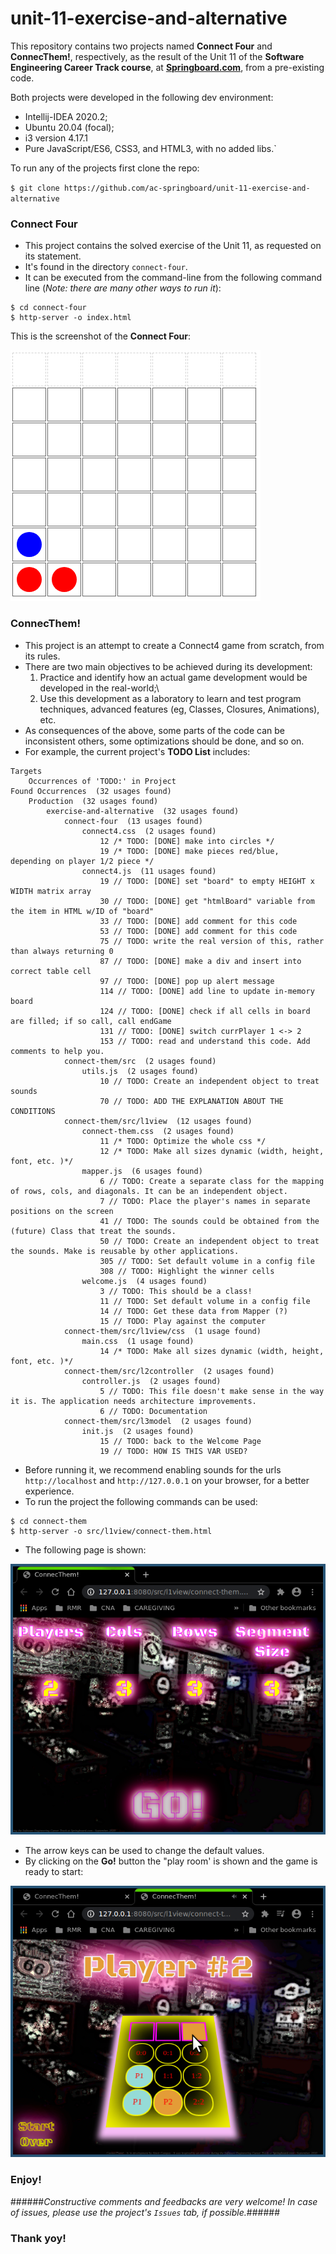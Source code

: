 # unit-11-exercise-and-alternative

This repository contains two projects named **Connect Four** and **ConnecThem!**, respectively, as the result of the Unit 11 of the **Software Engineering Career Track course**, at **[Springboard.com](springboard.com)**, from a pre-existing code.

Both projects were developed in the following dev environment:

* Intellij-IDEA 2020.2;
* Ubuntu 20.04 (focal);
* i3 version 4.17.1
* Pure JavaScript/ES6, CSS3, and HTML3, with no added libs.`

To run any of the projects first clone the repo:

`$ git clone https://github.com/ac-springboard/unit-11-exercise-and-alternative`


### Connect Four ###

* This project contains the solved exercise of the Unit 11, as requested on its statement.
* It's found in the directory `connect-four`.
* It can be executed from the command-line from the following command line (_Note: there are many other ways to run it_):

```
$ cd connect-four
$ http-server -o index.html
```

This is the screenshot of the **Connect Four**:

![Connect Four](/screenshots/connect-four.png)

### ConnecThem! ###

* This project is an attempt to create a Connect4 game from scratch, from its rules.
* There are two main objectives to be achieved during its development:
  1. Practice and identify how an actual game development would be developed in the real-world;\
  2. Use this development as a laboratory to learn and test program techniques, advanced features (eg, Classes, Closures, Animations), etc.
* As consequences of the above, some parts of the code can be inconsistent others, some optimizations should be done, and so on.
* For example, the current project's **TODO List** includes:
```
Targets
    Occurrences of 'TODO:' in Project
Found Occurrences  (32 usages found)
    Production  (32 usages found)
        exercise-and-alternative  (32 usages found)
            connect-four  (13 usages found)
                connect4.css  (2 usages found)
                    12 /* TODO: [DONE] make into circles */
                    19 /* TODO: [DONE] make pieces red/blue,  depending on player 1/2 piece */
                connect4.js  (11 usages found)
                    19 // TODO: [DONE] set "board" to empty HEIGHT x WIDTH matrix array
                    30 // TODO: [DONE] get "htmlBoard" variable from the item in HTML w/ID of "board"
                    33 // TODO: [DONE] add comment for this code
                    53 // TODO: [DONE] add comment for this code
                    75 // TODO: write the real version of this, rather than always returning 0
                    87 // TODO: [DONE] make a div and insert into correct table cell
                    97 // TODO: [DONE] pop up alert message
                    114 // TODO: [DONE] add line to update in-memory board
                    124 // TODO: [DONE] check if all cells in board are filled; if so call, call endGame
                    131 // TODO: [DONE] switch currPlayer 1 <-> 2
                    153 // TODO: read and understand this code. Add comments to help you.
            connect-them/src  (2 usages found)
                utils.js  (2 usages found)
                    10 // TODO: Create an independent object to treat sounds
                    70 // TODO: ADD THE EXPLANATION ABOUT THE CONDITIONS
            connect-them/src/l1view  (12 usages found)
                connect-them.css  (2 usages found)
                    11 /* TODO: Optimize the whole css */
                    12 /* TODO: Make all sizes dynamic (width, height, font, etc. )*/
                mapper.js  (6 usages found)
                    6 // TODO: Create a separate class for the mapping of rows, cols, and diagonals. It can be an independent object.
                    7 // TODO: Place the player's names in separate positions on the screen
                    41 // TODO: The sounds could be obtained from the (future) Class that treat the sounds.
                    50 // TODO: Create an independent object to treat the sounds. Make is reusable by other applications.
                    305 // TODO: Set default volume in a config file
                    308 // TODO: Highlight the winner cells
                welcome.js  (4 usages found)
                    3 // TODO: This should be a class!
                    11 // TODO: Set default volume in a config file
                    14 // TODO: Get these data from Mapper (?)
                    15 // TODO: Play against the computer
            connect-them/src/l1view/css  (1 usage found)
                main.css  (1 usage found)
                    14 /* TODO: Make all sizes dynamic (width, height, font, etc. )*/
            connect-them/src/l2controller  (2 usages found)
                controller.js  (2 usages found)
                    5 // TODO: This file doesn't make sense in the way it is. The application needs architecture improvements.
                    6 // TODO: Documentation
            connect-them/src/l3model  (2 usages found)
                init.js  (2 usages found)
                    15 // TODO: back to the Welcome Page
                    19 // TODO: HOW IS THIS VAR USED?

```
* Before running it, we recommend enabling sounds for the urls `http://localhost` and `http://127.0.0.1` on your browser, for a better experience.
* To run the project the following commands can be used:

```
$ cd connect-them
$ http-server -o src/l1view/connect-them.html
```

* The following page is shown:

![ConnecThem! Welcome!](/screenshots/connect-them-welcome.png)

* The arrow keys can be used to change the default values.
* By clicking on the **Go!** button the "play room' is shown and the game is ready to start:

![ConnecThem! Play-Room](/screenshots/connect-them-playing.png)

### Enjoy! ###

######_Constructive comments and feedbacks are very welcome! In case of issues, please use the project's `Issues` tab, if possible._######
 
### Thank yoy! ###


